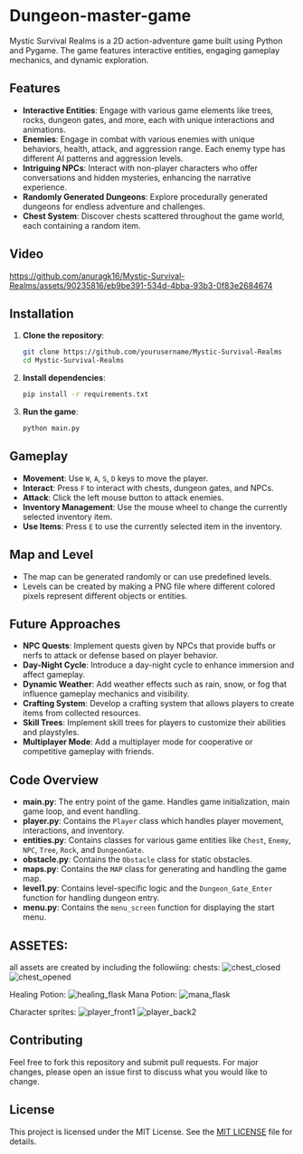 # Dungeon-master-game

Mystic Survival Realms is a 2D action-adventure game built using Python and Pygame. The game features interactive entities, engaging gameplay mechanics, and dynamic exploration.

## Features

- **Interactive Entities**: Engage with various game elements like trees, rocks, dungeon gates, and more, each with unique interactions and animations.
- **Enemies**: Engage in combat with various enemies with unique behaviors, health, attack, and aggression range. Each enemy type has different AI patterns and aggression levels.
- **Intriguing NPCs**: Interact with non-player characters who offer conversations and hidden mysteries, enhancing the narrative experience.
- **Randomly Generated Dungeons**: Explore procedurally generated dungeons for endless adventure and challenges.
- **Chest System**: Discover chests scattered throughout the game world, each containing a random item.
  
## Video

https://github.com/anuragk16/Mystic-Survival-Realms/assets/90235816/eb9be391-534d-4bba-93b3-0f83e2684674

## Installation

1. **Clone the repository**:
    ```bash
    git clone https://github.com/yourusername/Mystic-Survival-Realms
    cd Mystic-Survival-Realms
    ```

2. **Install dependencies**:
    ```bash
    pip install -r requirements.txt
    ```

3. **Run the game**:
    ```bash
    python main.py
    ```

## Gameplay

- **Movement**: Use `W`, `A`, `S`, `D` keys to move the player.
- **Interact**: Press `F` to interact with chests, dungeon gates, and NPCs.
- **Attack**: Click the left mouse button to attack enemies.
- **Inventory Management**: Use the mouse wheel to change the currently selected inventory item.
- **Use Items**: Press `E` to use the currently selected item in the inventory.

## Map and Level

- The map can be generated randomly or can use predefined levels.
- Levels can be created by making a PNG file where different colored pixels represent different objects or entities.

## Future Approaches

- **NPC Quests**: Implement quests given by NPCs that provide buffs or nerfs to attack or defense based on player behavior.
- **Day-Night Cycle**: Introduce a day-night cycle to enhance immersion and affect gameplay.
- **Dynamic Weather**: Add weather effects such as rain, snow, or fog that influence gameplay mechanics and visibility.
- **Crafting System**: Develop a crafting system that allows players to create items from collected resources.
- **Skill Trees**: Implement skill trees for players to customize their abilities and playstyles.
- **Multiplayer Mode**: Add a multiplayer mode for cooperative or competitive gameplay with friends.

## Code Overview

- **main.py**: The entry point of the game. Handles game initialization, main game loop, and event handling.
- **player.py**: Contains the `Player` class which handles player movement, interactions, and inventory.
- **entities.py**: Contains classes for various game entities like `Chest`, `Enemy`, `NPC`, `Tree`, `Rock`, and `DungeonGate`.
- **obstacle.py**: Contains the `Obstacle` class for static obstacles.
- **maps.py**: Contains the `MAP` class for generating and handling the game map.
- **level1.py**: Contains level-specific logic and the `Dungeon_Gate_Enter` function for handling dungeon entry.
- **menu.py**: Contains the `menu_screen` function for displaying the start menu.


## ASSETES:
all assets are created by including the followiing:
chests: ![chest_closed](https://github.com/Chapstick53/Dungeon-master-game/assets/131119052/78923592-a271-4cd9-b8dc-250aa4a73383)
![chest_opened](https://github.com/Chapstick53/Dungeon-master-game/assets/131119052/68423d39-d1af-4a90-aeb0-46b9e3df3828)

Healing Potion: ![healing_flask](https://github.com/Chapstick53/Dungeon-master-game/assets/131119052/54833eae-fd26-4112-9343-8857cec0f9b4)
Mana Potion: ![mana_flask](https://github.com/Chapstick53/Dungeon-master-game/assets/131119052/26aea447-fc82-45bd-bcf9-4c31e4a4b0ed)

Character sprites: ![player_front1](https://github.com/Chapstick53/Dungeon-master-game/assets/131119052/6b7985a3-15d9-42cc-ba79-f1b8a466dd8f)
![player_back2](https://github.com/Chapstick53/Dungeon-master-game/assets/131119052/44292f5a-3140-4af8-869b-bd899ec4c28a)


## Contributing

Feel free to fork this repository and submit pull requests. For major changes, please open an issue first to discuss what you would like to change.

## License

This project is licensed under the MIT License. See the [MIT LICENSE](LICENSE) file for details.
